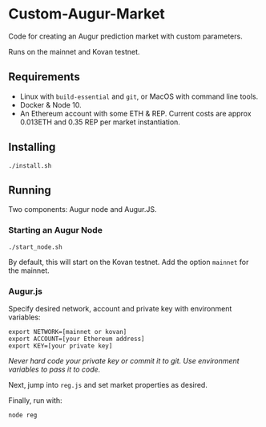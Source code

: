 # Custom-Augur-Market

Code for creating an Augur prediction market with custom parameters.

Runs on the mainnet and Kovan testnet.

## Requirements

- Linux with `build-essential` and `git`, or MacOS with command line tools.
- Docker & Node 10.
- An Ethereum account with some ETH & REP. Current costs are approx 0.013ETH and 0.35 REP per market instantiation.

## Installing

```
./install.sh
```

## Running

Two components: Augur node and Augur.JS.

### Starting an Augur Node

```
./start_node.sh
```
By default, this will start on the Kovan testnet. Add the option `mainnet` for the mainnet.

### Augur.js

Specify desired network, account and private key with environment variables:
```
export NETWORK=[mainnet or kovan]
export ACCOUNT=[your Ethereum address]
export KEY=[your private key]
```

*Never hard code your private key or commit it to git. Use environment variables to pass it to code.*

Next, jump into `reg.js` and set market properties as desired.

Finally, run with:
```
node reg
```

